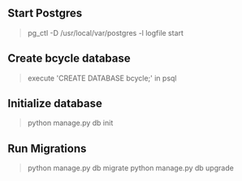 ## Start Postgres
> pg_ctl -D /usr/local/var/postgres -l logfile start

## Create bcycle database
> execute 'CREATE DATABASE bcycle;' in psql

## Initialize database
> python manage.py db init

## Run Migrations
> python manage.py db migrate
> python manage.py db upgrade